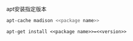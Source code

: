 
apt安装指定版本

```sh
apt-cache madison <<package name>>
```

```
apt-get install <<package name>>=<<version>>
```











